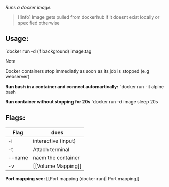 *Runs a docker image.*

>[!info]
>Image gets pulled from dockerhub if it doesnt exist locally or specified otherwise

## Usage:
`docker run -d (if background) image:tag 

>[!note]
>Docker containers stop immediatly as soon as its job is stopped (e.g webserver)

**Run bash in a container and connect automartically:**
`docker run -it alpine bash

**Run container without stopping for 20s**
`docker run -d image sleep 20s

## Flags:
| Flag   | does                |     
| ------ | ------------------- | 
| -i     | interactive (input) | 
| -t     | Attach terminal     |
| --name | naem the container  |
| -v     | [[Volume Mapping]]      |             

**Port mapping see:** [[Port mapping (docker run)| Port mapping]]

